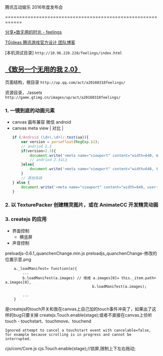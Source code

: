 
腾讯互动娱乐 2016年度发布会

============================================================

[分享&bull;致无用的时光 - feelings](http://up.qq.com/act/a20160318feelings/index.html)

[TGideas 腾讯游戏官方设计 团队博客](http://tgideas.qq.com/web201312/works.shtml)

[本机测试目录]  `http://10.96.228.228/feelings/index.html`

## [《致另一个无用的我 2.0》](http://up.qq.com/act/a20160318feelings/index.html)

页面结构，根目录 `http://up.qq.com/act/a20160318feelings/`

资源目录，./assets `http://game.gtimg.cn/images/up/act/a20160318feelings/`

### 1. 一镜到底的动画元素
* canvas 画布兼容 微信 android
* canvas meta view
    <meta name="viewport" content="width=device-width, initial-scale=0.5, maximum-scale=0.5, user-scalable=no"/>
    |
    对比
    |
    ```Javascript
    if (/Android (\d+\.\d+)/.test(ua)){
        var version = parseFloat(RegExp.$1);
        // andriod 2.3
        if(version>2.3){
            document.write('<meta name="viewport" content="width=640, minimum-scale = '+phoneScale+', maximum-scale = '+phoneScale+', target-densitydpi=device-dpi">');
            // andriod 2.3以上
        }else{
            document.write('<meta name="viewport" content="width=640, target-densitydpi=device-dpi">');
        }
        // 其他系统
    } else {
        document.write('<meta name="viewport" content="width=640, user-scalable=no, target-densitydpi=device-dpi">');
    }
    ```

### 2. 以 TexturePacker 创建精灵图片，或在 AnimateCC 开发精灵动画


### 3. createjs 的应用
* 界面控制
    - 横竖屏
* 声音控制


preloadjs-0.6.1_quanchenChange.min.js
    preloadjs_quanchenChange-修改的位置示意.png
```
    a._loadManifest= function(a){
        ...
        b.loadManifest(a.images) // 改成 a.images[0]= this._item.path+ a.images[0],
                                        b.loadManifest(a.images);

        ...
    }
```

是createjs的touch开关和我在canvas上自己加的touch事件冲突了，如果出了这样的bug只要关掉 createjs.Touch.enable(stage);或者不直接在canvas上侦听touch - touchstart、touchmove、touchend
```
Ignored attempt to cancel a touchstart event with cancelable=false, for example because scrolling is in progress and cannot be interrupted.
```
cjs/com/Core.js
    cjs.Touch.enable(stage);//锁屏,限制上下左右拖动;
